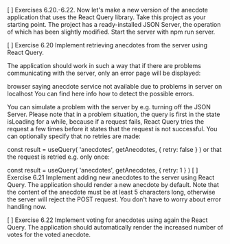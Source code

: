 [ ] Exercises 6.20.-6.22.
Now let's make a new version of the anecdote application that uses the React Query library. Take this project as your starting point. The project has a ready-installed JSON Server, the operation of which has been slightly modified. Start the server with npm run server.

[ ] Exercise 6.20
Implement retrieving anecdotes from the server using React Query.

The application should work in such a way that if there are problems communicating with the server, only an error page will be displayed:

browser saying anecdote service not available due to problems in server on localhost
You can find here info how to detect the possible errors.

You can simulate a problem with the server by e.g. turning off the JSON Server. Please note that in a problem situation, the query is first in the state isLoading for a while, because if a request fails, React Query tries the request a few times before it states that the request is not successful. You can optionally specify that no retries are made:

const result = useQuery(
  'anecdotes', getAnecdotes, 
  {
    retry: false
  }
)
or that the request is retried e.g. only once:

const result = useQuery(
  'anecdotes', getAnecdotes, 
  {
    retry: 1
  }
)
[ ] Exercise 6.21
Implement adding new anecdotes to the server using React Query. The application should render a new anecdote by default. Note that the content of the anecdote must be at least 5 characters long, otherwise the server will reject the POST request. You don't have to worry about error handling now.

[ ] Exercise 6.22
Implement voting for anecdotes using again the React Query. The application should automatically render the increased number of votes for the voted anecdote.